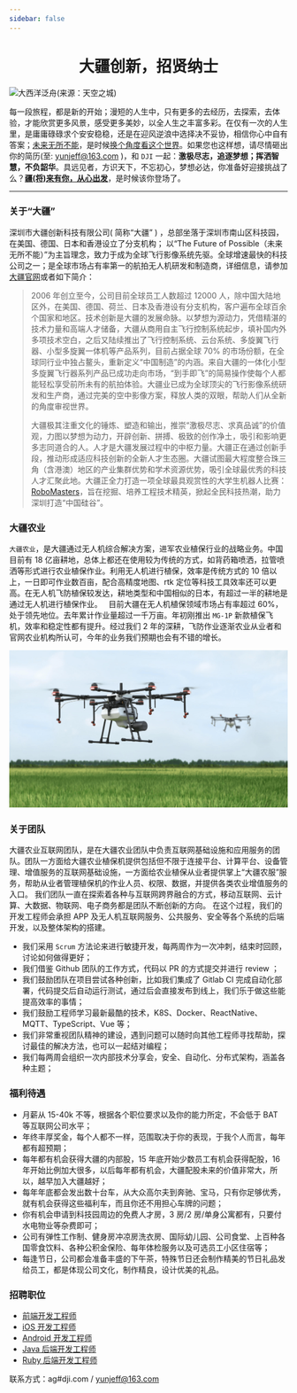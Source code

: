 ```yaml
---
sidebar: false
---
```


<h1 align="center">大疆创新，招贤纳士</h1>

![大西洋泛舟(来源：天空之城)](https://image.nicelinks.site/nice-ocean.jpeg)

每一段旅程，都是新的开始；漫短的人生中，只有更多的去经历，去探索，去体验，才能欣赏更多风景，感受更多美妙，以全人生之丰富多彩。在仅有一次的人生里，是庸庸碌碌求个安安稳稳，还是在迎风逆浪中选择决不妥协，相信你心中自有答案；[未来无所不能](https://we.dji.com/?from=jeffjade.com)，是时候[换个角度看这个世界](https://www.skypixel.com/?from=jeffjade.com)。如果您也这样想，请尽情砸出你的简历(至: <a href="mailto:yunjeff@163.com">yunjeff@163.com</a> )，和 `DJI` 一起：**激极尽志，追逐梦想；挥洒智慧，不负韶华**。具远见者，方识天下，不忘初心，梦想必达，你准备好迎接挑战了么？**[疆(将)来有你，从心出发](https://jeffjade.com/2017/08/26/126-start-from-the-heart/)**，是时候该你登场了。

---

### 关于“大疆”

深圳市大疆创新科技有限公司( 简称“大疆” ) ，总部坐落于深圳市南山区科技园，在美国、德国、日本和香港设立了分支机构； 以“The Future of Possible（未来无所不能）”为主旨理念，致力于成为全球飞行影像系统先驱。全球增速最快的科技公司之一；是全球市场占有率第一的航拍无人机研发和制造商，详细信息，请参加[大疆官网](https://www.dji.com/?from=jeffjade.com)或者如下简介：

> 2006 年创立至今，公司目前全球员工人数超过 12000 人，除中国大陆地区外，在美国、德国、荷兰、日本及香港设有分支机构，客户遍布全球百余个国家和地区。技术创新是大疆的发展命脉。以梦想为源动力，凭借精湛的技术力量和高端人才储备，大疆从商用自主飞行控制系统起步，填补国内外多项技术空白，之后又陆续推出了飞行控制系统、云台系统、多旋翼飞行器、小型多旋翼一体机等产品系列，目前占据全球 70% 的市场份额，在全球同行业中独占鳌头，重新定义“中国制造”的内涵。来自大疆的一体化小型多旋翼飞行器系列产品已成功走向市场，“到手即飞”的简易操作使每个人都能轻松享受前所未有的航拍体验。大疆业已成为全球顶尖的飞行影像系统研发和生产商，通过完美的空中影像方案，释放人类的双眼，帮助人们从全新的角度审视世界。
>
> 大疆极其注重文化的锤炼、塑造和输出，推崇“激极尽志、求真品诚”的价值观，力图以梦想为动力，开辟创新、拼搏、极致的创作净土，吸引和影响更多志同道合的人。人才是大疆发展过程中的中枢力量。大疆正在通过创新手段，推动形成适应科技创新的全新人才生态圈。大疆试图最大程度整合珠三角（含港澳）地区的产业集群优势和学术资源优势，吸引全球最优秀的科技人才汇聚此地。大疆正全力打造一项全球最具观赏性的大学生机器人比赛：[RoboMasters](https://www.robomaster.com/?from=jeffjade.com)，旨在挖掘、培养工程技术精英，掀起全民科技热潮，助力深圳打造“中国硅谷”。

### 大疆农业

`大疆农业`，是大疆通过无人机综合解决方案，进军农业植保行业的战略业务。中国目前有 18 亿亩耕地，总体上都还在使用较为传统的方式，如背药箱喷洒，拉管喷洒等形式进行农业植保作业。利用无人机进行植保，效率是传统方式的 10 倍以上，一日即可作业数百亩，配合高精度地图、rtk 定位等科技工具效率还可以更高。在无人机飞防植保较发达，耕地类型和中国相似的日本，有超过一半的耕地是通过无人机进行植保作业。   目前大疆在无人机植保领域市场占有率超过 60%，处于领先地位。去年累计作业量超过一千万亩。年初刚推出 `MG-1P` 新款植保飞机，效率和稳定性都有提升。经过我们 2 年的深耕，飞防作业逐渐农业从业者和官网农业机构所认可，今年的业务我们预期也会有不错的增长。

![MG-1P](/images/MG-1P.png)

### 关于团队

大疆农业互联网团队，是在大疆农业团队中负责互联网基础设施和应用服务的团队。团队一方面给大疆农业植保机提供包括但不限于连接平台、计算平台、设备管理、增值服务的互联网基础设施，一方面给农业植保从业者提供掌上“大疆农服”服务，帮助从业者管理植保机的作业人员、权限、数据，并提供各类农业增值服务的入口。 我们团队一直在探索着各种与互联网跨界融合的方式，移动互联网、云计算、大数据、物联网、电子商务都是团队不断创新的方向。 在这个过程，我们的 开发工程师会承担 APP 及无人机互联网服务、公共服务、安全等各个系统的后端开发，以及整体架构的搭建。

- 我们采用 `Scrum` 方法论来进行敏捷开发，每两周作为一次冲刺，结束时回顾，讨论如何做得更好；
- 我们借鉴 Github 团队的工作方式，代码以 PR 的方式提交并进行 review ；
- 我们鼓励团队在项目尝试各种创新，比如我们集成了 Gitlab CI 完成自动化部署，代码提交后自动运行测试，通过后会直接发布到线上，我们乐于做这些能提高效率的事情；
- 我们鼓励工程师学习最新最酷的技术，K8S、Docker、ReactNative、MQTT、TypeScript、Vue 等；
- 我们非常重视团队精神的建设，遇到问题可以随时向其他工程师寻找帮助，探讨最佳的解决方法，也可以一起结对编程；
- 我们每两周会组织一次内部技术分享会，安全、自动化、分布式架构，涵盖各种主题；

### 福利待遇

- 月薪从 15-40k 不等，根据各个职位要求以及你的能力所定，不会低于 BAT 等互联网公司水平；
- 年终丰厚奖金，每个人都不一样，范围取决于你的表现，于我个人而言，每年都有超预期；
- 每年都有机会获得大疆的内部股，15 年底开始少数员工有机会获得配股，16 年开始比例加大很多，以后每年都有机会，大疆配股未来的价值非常大，所以，越早加入大疆越好；
- 每年年底都会发出数十台车，从大众高尔夫到奔驰、宝马，只有你足够优秀，就有机会获得这些福利车，而且你还不用担心车牌的问题；
- 你有机会申请到科技园周边的免费人才房，3 房/2 房/单身公寓都有，只要付水电物业等杂费即可；
- 公司有弹性工作制、健身房冲凉房洗衣房、国际幼儿园、公司食堂、上百种各国零食饮料、各种公积金保险、每年体检服务以及可选员工小区住宿等；
- 每逢节日，公司都会准备丰盛的下午茶，特殊节日还会制作精美的节日礼品发给员工，都是体现公司文化，制作精良，设计优美的礼品。

### 招聘职位

- [前端开发工程师](https://we.dji.com/zh-CN/recruitment)
- [iOS 开发工程师](https://we.dji.com/zh-CN/recruitment)
- [Android 开发工程师](https://we.dji.com/zh-CN/recruitment)
- [Java 后端开发工程师](https://we.dji.com/zh-CN/recruitment)
- [Ruby 后端开发工程师](https://we.dji.com/zh-CN/recruitment)

联系方式：ag#dji.com / <a href="mailto:yunjeff@163.com">yunjeff@163.com</a>
